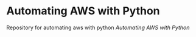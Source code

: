 # Automating AWS with Python
Repository for automating aws with python *Automating AWS with Python*
